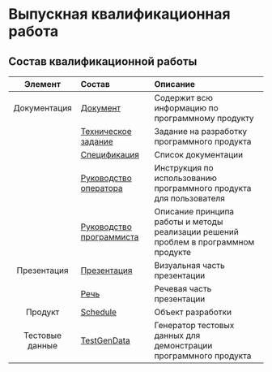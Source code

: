 # Выпускная квалификационная работа

## Состав квалификационной работы
| Элемент | Состав | Описание |
| :-------: | :-------- | :-------- |
| Документация | [Документ](https://github.com/AlexeyBQS/Examwork/blob/master/Documents/Документ.docx) | Содержит всю информацию по программному продукту |
|| [Техническое задание](https://github.com/AlexeyBQS/Examwork/blob/master/Documents/(Приложение%20А)%20Техническое%20задание.docx) | Задание на разработку программного продукта |
|| [Cпецификация](https://github.com/AlexeyBQS/Examwork/blob/master/Documents/(Приложение%20Б)%20Спецификация.docx) | Список документации |
|| [Руководство оператора](https://github.com/AlexeyBQS/Examwork/blob/master/Documents/(Приложение%20В)%20Руководство%20оператора.docx) | Инструкция по использованию программного продукта для пользователя |
|| [Руководство программиста](https://github.com/AlexeyBQS/Examwork/blob/master/Documents/(Приложение%20Г)%20Руководство%20программиста.docx) | Описание принципа работы и методы реализации решений проблем в программном продукте |
| Презентация | [Презентация](https://github.com/AlexeyBQS/Examwork/blob/master/Presentation/Презентация.pptx) | Визуальная часть презентации |
|| [Речь](https://github.com/AlexeyBQS/Examwork/blob/master/Presentation/Речь.docx) | Речевая часть презентации |
| Продукт | [Schedule](https://github.com/AlexeyBQS/Examwork/tree/master/Product/Schedule) | Объект разработки |
| Тестовые данные | [TestGenData](https://github.com/AlexeyBQS/Examwork/tree/master/Product/GenTestData) | Генератор тестовых данных для демонстрации программного продукта |